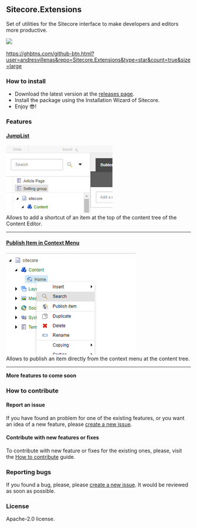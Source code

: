 ## Sitecore.Extensions
Set of utilities for the Sitecore interface to make developers and editors more productive.

<a href="https://codeclimate.com/github/andresvillenas/Sitecore.Extensions/maintainability"><img src="https://api.codeclimate.com/v1/badges/f807cd8b98c34eebc8db/maintainability" /></a>

https://ghbtns.com/github-btn.html?user=andresvillenas&repo=Sitecore.Extensions&type=star&count=true&size=large

### How to install
- Download the latest version at the [releases page](https://github.com/andresvillenas/Sitecore.Extensions/releases).
- Install the package using the Installation Wizard of Sitecore.
- Enjoy 😎!

### Features
#### [JumpList](https://andresvillenas.github.io/Sitecore.Extensions/features/jumplist/JumpList.html)
<img src="https://raw.githubusercontent.com/andresvillenas/Sitecore.Extensions/gh-pages/features/jumplist/Thumbnail.PNG"><br/>
Allows to add a shortcut of an item at the top of the content tree of the Content Editor.
<hr>

#### [Publish Item in Context Menu](https://andresvillenas.github.io/Sitecore.Extensions/features/publishitem/publishitem.html)
<img src="https://raw.githubusercontent.com/andresvillenas/Sitecore.Extensions/gh-pages/features/publishitem/Publish-Item.PNG"><br/>
Allows to publish an item directly from the context menu at the content tree.
<hr>

**More features to come soon**

### How to contribute
#### Report an issue
If you have found an problem for one of the existing features, or you want an idea of a new feature, please [create a new issue](https://github.com/andresvillenas/Sitecore.Extensions/issues).

#### Contribute with new features or fixes
To contribute with new feature or fixes for the existing ones, please, visit the [How to contribute](https://andresvillenas.github.io/Sitecore.Extensions/contributing/how-to-contribute.html) guide.

### Reporting bugs
If you found a bug, please, please [create a new issue](https://github.com/andresvillenas/Sitecore.Extensions/issues). It would be reviewed as soon as possible.

### License
Apache-2.0 license.

